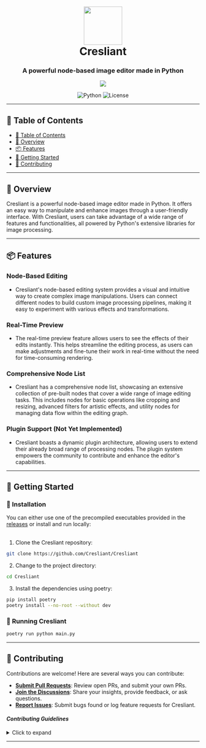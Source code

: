 <div align="center">
<h1 align="center">
<img src="./assets/icon.ico" width="100" />
<br>Cresliant</h1>
<h3>A powerful node-based image editor made in Python</h3>
   <img align="center" src="https://github.com/Cresliant/Cresliant/assets/88582190/94454021-dc39-444c-ac5d-98e0f89a2ac3" />

<p align="center">
<img src="https://img.shields.io/badge/Python-3776AB.svg?style=flat-square&logo=Python&logoColor=white" alt="Python" />
<img src="https://img.shields.io/badge/License-GPL--3.0-orange.svg" alt="License" />
</p>
</div>

---

## 📖 Table of Contents
- [📖 Table of Contents](#-table-of-contents)
- [📍 Overview](#-overview)
- [📦 Features](#-features)
- [🚀 Getting Started](#-getting-started)
- [🤝 Contributing](#-contributing)
---


## 📍 Overview

Cresliant is a powerful node-based image editor made in Python. It offers an easy way to manipulate and enhance images through a user-friendly interface. With Cresliant, users can take advantage of a wide range of features and functionalities, all powered by Python's extensive libraries for image processing.

---

## 📦 Features

### Node-Based Editing
- Cresliant's node-based editing system provides a visual and intuitive way to create complex image manipulations. Users can connect different nodes to build custom image processing pipelines, making it easy to experiment with various effects and transformations.

### Real-Time Preview
- The real-time preview feature allows users to see the effects of their edits instantly. This helps streamline the editing process, as users can make adjustments and fine-tune their work in real-time without the need for time-consuming rendering.

### Comprehensive Node List
- Cresliant has a comprehensive node list, showcasing an extensive collection of pre-built nodes that cover a wide range of image editing tasks. This includes nodes for basic operations like cropping and resizing, advanced filters for artistic effects, and utility nodes for managing data flow within the editing graph.

### Plugin Support (Not Yet Implemented)
- Cresliant boasts a dynamic plugin architecture, allowing users to extend their already broad range of processing nodes. The plugin system empowers the community to contribute and enhance the editor's capabilities.

---

## 🚀 Getting Started

### 🔧 Installation

You can either use one of the precompiled executables provided in the [releases](https://github.com/Cresliant/Cresliant/releases) or install and run locally:
<br/><br/>

1. Clone the Cresliant repository:
```sh
git clone https://github.com/Cresliant/Cresliant
```

2. Change to the project directory:
```sh
cd Cresliant
```

3. Install the dependencies using poetry:
```sh
pip install poetry
poetry install --no-root --without dev
```

### 🤖 Running Cresliant

```sh
poetry run python main.py
```

---

## 🤝 Contributing

Contributions are welcome! Here are several ways you can contribute:

- **[Submit Pull Requests](https://github.com/Cresliant/Cresliant/blob/main/CONTRIBUTING.md)**: Review open PRs, and submit your own PRs.
- **[Join the Discussions](https://github.com/Cresliant/Cresliant/discussions)**: Share your insights, provide feedback, or ask questions.
- **[Report Issues](https://github.com/Cresliant/Cresliant/issues)**: Submit bugs found or log feature requests for Cresliant.

#### *Contributing Guidelines*

<details closed>
<summary>Click to expand</summary>

1. **Fork the Repository**: Start by forking the project repository to your GitHub account.
2. **Clone Locally**: Clone the forked repository to your local machine using a Git client.
   ```sh
   git clone <your-forked-repo-url>
   ```
3. **Create a New Branch**: Always work on a new branch, giving it a descriptive name.
   ```sh
   git checkout -b new-feature-x
   ```
4. **Install Pre-commit Hooks**: So you don't forget to run them.
   ```sh
   poetry run pre-commit install
   ```
5. **Make Your Changes**: Develop and test your changes locally.
6. **Commit Your Changes**: Commit with a clear and concise message describing your updates.
   ```sh
   git commit -m 'Implemented new feature x.'
   ```
7. **Push to GitHub**: Push the changes to your forked repository.
   ```sh
   git push origin new-feature-x
   ```
8. **Submit a Pull Request**: Create a PR against the original project repository. Clearly describe the changes and their motivations.

Once your PR is reviewed and approved, it will be merged into the main branch.

</details>

---
